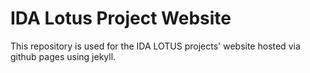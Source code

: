 # IDA Lotus Project Website

This repository is used for the IDA LOTUS projects' website hosted via github pages using jekyll.
